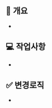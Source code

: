  ## 📌 개요 <!-- PR내용에 대해 축약해서 적어주세요. -->
  -
 ## 💻 작업사항 <!-- PR내용에 대해 상세설명이 필요하다면 이 부분에 기재 해주세요. -->
  -
 ## ✅ 변경로직 <!-- 고친 사항을 적어주세요. 재PR 시에만 사용해 주세요! (재PR 아닌 경우 삭제) -->
  -

